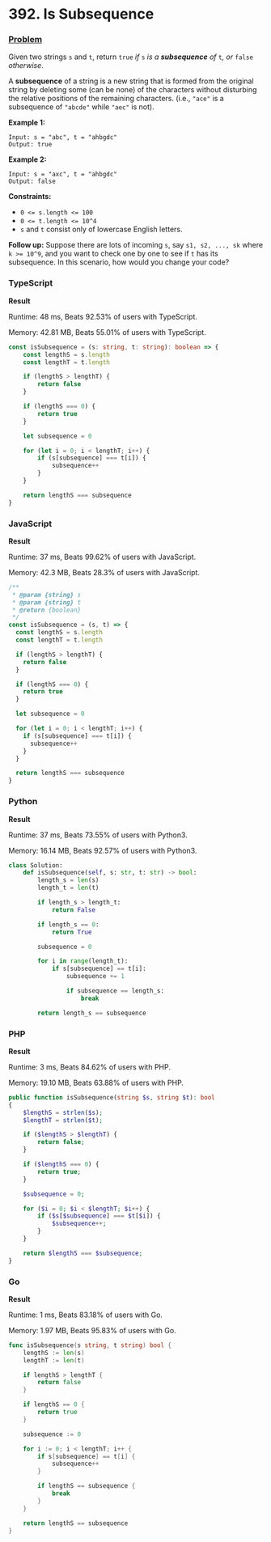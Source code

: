 # 392. Is Subsequence

### [Problem](https://leetcode.com/problems/is-subsequence/description/)

Given two strings `s` and `t`, return `true` _if_ `s` _is a **subsequence** of_ `t`_, or_ `false` _otherwise_.

A **subsequence** of a string is a new string that is formed from the original string by deleting some (can be none) of the characters without disturbing the relative positions of the remaining characters. (i.e., `"ace"` is a subsequence of `"abcde"` while `"aec"` is not).

**Example 1:**

```
Input: s = "abc", t = "ahbgdc"
Output: true
```

**Example 2:**

```
Input: s = "axc", t = "ahbgdc"
Output: false
```

**Constraints:**

* `0 <= s.length <= 100`
* `0 <= t.length <= 10^4`
* `s` and `t` consist only of lowercase English letters.

**Follow up:** Suppose there are lots of incoming `s`, say `s1, s2, ..., sk` where `k >= 10^9`, and you want to check one by one to see if `t` has its subsequence. In this scenario, how would you change your code?

### TypeScript

**Result**

Runtime: 48 ms, Beats 92.53% of users with TypeScript.

Memory: 42.81 MB, Beats 55.01% of users with TypeScript.

```typescript
const isSubsequence = (s: string, t: string): boolean => {
    const lengthS = s.length
    const lengthT = t.length

    if (lengthS > lengthT) {
        return false
    }

    if (lengthS === 0) {
        return true
    }

    let subsequence = 0

    for (let i = 0; i < lengthT; i++) {
        if (s[subsequence] === t[i]) {
            subsequence++
        }
    }

    return lengthS === subsequence
}
```

### JavaScript

**Result**

Runtime: 37 ms, Beats 99.62% of users with JavaScript.

Memory: 42.3 MB, Beats 28.3% of users with JavaScript.

```javascript
/**
 * @param {string} s
 * @param {string} t
 * @return {boolean}
 */
const isSubsequence = (s, t) => {
  const lengthS = s.length
  const lengthT = t.length

  if (lengthS > lengthT) {
    return false
  }

  if (lengthS === 0) {
    return true
  }

  let subsequence = 0

  for (let i = 0; i < lengthT; i++) {
    if (s[subsequence] === t[i]) {
      subsequence++
    }
  }

  return lengthS === subsequence
}
```

### Python

**Result**

Runtime: 37 ms, Beats 73.55% of users with Python3.

Memory: 16.14 MB, Beats 92.57% of users with Python3.

```python
class Solution:
    def isSubsequence(self, s: str, t: str) -> bool:
        length_s = len(s)
        length_t = len(t)

        if length_s > length_t:
            return False

        if length_s == 0:
            return True

        subsequence = 0

        for i in range(length_t):
            if s[subsequence] == t[i]:
                subsequence += 1

                if subsequence == length_s:
                    break

        return length_s == subsequence
```

### PHP

**Result**

Runtime: 3 ms, Beats 84.62% of users with PHP.

Memory: 19.10 MB, Beats 63.88% of users with PHP.

```php
public function isSubsequence(string $s, string $t): bool
{
    $lengthS = strlen($s);
    $lengthT = strlen($t);

    if ($lengthS > $lengthT) {
        return false;
    }

    if ($lengthS === 0) {
        return true;
    }

    $subsequence = 0;

    for ($i = 0; $i < $lengthT; $i++) {
        if ($s[$subsequence] === $t[$i]) {
            $subsequence++;
        }
    }

    return $lengthS === $subsequence;
}
```

### Go

**Result**

Runtime: 1 ms, Beats 83.18% of users with Go.

Memory: 1.97 MB, Beats 95.83% of users with Go.

```go
func isSubsequence(s string, t string) bool {
	lengthS := len(s)
	lengthT := len(t)

	if lengthS > lengthT {
		return false
	}

	if lengthS == 0 {
		return true
	}

	subsequence := 0

	for i := 0; i < lengthT; i++ {
		if s[subsequence] == t[i] {
			subsequence++
		}

		if lengthS == subsequence {
			break
		}
	}

	return lengthS == subsequence
}
```
